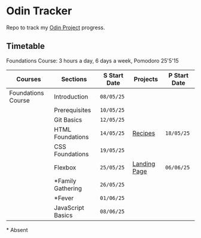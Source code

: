 # Odin Tracker

Repo to track my [Odin Project](https://www.theodinproject.com) progress.

## Timetable

Foundations Course: 3 hours a day, 6 days a week, Pomodoro 25'5'15

| Courses            | Sections          | S Start Date | Projects     | P Start Date |
|--------------------|-------------------|--------------|--------------|--------------|
| Foundations Course | Introduction      |   `08/05/25` |              |              |
|                    | Prerequisites     |   `10/05/25` |              |              |
|                    | Git Basics        |   `12/05/25` |              |              |
|                    | HTML Foundations  |   `14/05/25` | [Recipes](https://moktavizen.github.io/odin-recipes) | `18/05/25` |
|                    | CSS Foundations   |   `19/05/25` |              |              |
|                    | Flexbox           |   `25/05/25` | [Landing Page](https://moktavizen.github.io/odin-landing-page/) | `06/06/25` |
|                    | *Family Gathering |   `26/05/25` |              |              |
|                    | *Fever            |   `01/06/25` |              |              |
|                    | JavaScript Basics |   `08/06/25` |              |              |

\* Absent
